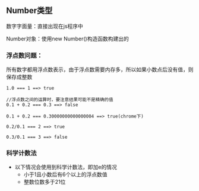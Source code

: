 ## Number类型

数字字面量：直接出现在js程序中

Number对象：使用new Number\(\)构造函数构建出的

### 浮点数问题：

所有数字都用浮点数表示，由于浮点数需要内存多，所以如果小数点后没有值，则保存成整数

```
1.0 === 1 ==> true

//浮点数之间的运算时，要注意结果可能不是精确的值
0.1 + 0.2 === 0.3 ==> false

0.1 + 0.2 === 0.30000000000000004 ==> true(chrome下)

0.2/0.1 === 2 ==> true

0.3/0.1 === 3 ==> false
```

### 科学计数法

* 以下情况会使用到科学计数法，即加e的情况
  * 小于1且小数后有6个以上的浮点数值
  * 整数位数多于21位



